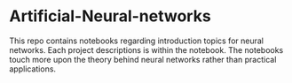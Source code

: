 # Artificial-Neural-networks

This repo contains notebooks regarding introduction topics for neural networks. Each project descriptions is within the notebook. The notebooks touch more upon the theory behind neural networks rather than practical applications.
